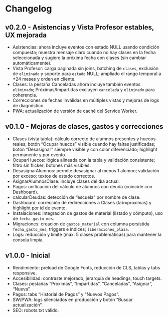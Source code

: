 # Changelog

## v0.2.0 - Asistencias y Vista Profesor estables, UX mejorada

- Asistencias: ahora incluye eventos con estado NULL usando condición compuesta; muestra mensaje claro cuando no hay clases en la fecha seleccionada y sugiere la próxima fecha con clases (sin cambiar automáticamente).
- Vista Profesor: carga paginada sin joins, batching de `clases`, exclusión de `eliminado` y soporte para `estado` NULL; ampliado el rango temporal a ±24 meses y orden en cliente.
- Clases: la pestaña Canceladas ahora incluye también eventos `eliminado`; Próximas/Impartidas excluyen `cancelada` y `eliminado` para coherencia.
- Correcciones de fechas inválidas en múltiples vistas y mejoras de logs de diagnóstico.
- PWA: actualización de versión de caché del Service Worker.

## v0.1.0 - Mejoras de clases, gastos y correcciones

- Clases (vista tabla): cálculo correcto de alumnos presentes y huecos reales; botón “Ocupar huecos” visible cuando hay faltas justificadas; botón “Desasignar” siempre visible y con color diferenciado; highlight permanente y por evento.
- OcuparHuecos: lógica alineada con la tabla y validación consistente; filtro sin flicker; botones más visibles.
- DesasignarAlumnos: permite desasignar al menos 1 alumno; validación por exceso; textos de estado correctos.
- AsignarAlumnosClase: incluye clases del día actual.
- Pagos: unificación del cálculo de alumnos con deuda (coincide con Dashboard).
- calcularDeudas: detección de “escuela” por nombre de clase.
- Dashboard: corrección de redirecciones a Clases (tab=proximas) y highlight por id de evento.
- Instalaciones: integración de gastos de material (listado y cómputo), uso de `fecha_gasto_mes`.
- Migraciones: creación de `gastos_material` con columna persistida `fecha_gasto_mes`, triggers e índices; `liberaciones_plaza`.
- Logs: reducción y límite (máx. 5 clases problemáticas) para mantener la consola limpia.

## v1.0.0 - Inicial

- Rendimiento: preload de Google Fonts, reducción de CLS, tablas y tabs responsive.
- Accesibilidad: contraste mejorado, jerarquía de headings, touch targets.
- Clases: pestañas “Próximas”, “Impartidas”, “Canceladas”, “Asignar”, “Nueva”.
- Pagos: tabs “Historial de Pagos” y “Nuevos Pagos”.
- SW/PWA: logs silenciados en producción y botón “Buscar actualización”.
- SEO: robots.txt válido.

